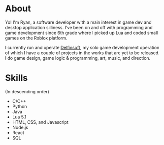 # About
Yo! I'm Ryan, a software developer with a main interest in game dev and desktop application silliness.
I've been on and off with programming and game development since 6th grade where I picked up Lua and coded small games on the Roblox platform.

I currently run and operate [Delfínsoft](https://delfinsoft.itch.io/), my solo game development operation of which I have a couple of projects in the works that are yet to be released. I do game design, game logic & programming, art, music, and direction.

# Skills
(In descending order)
- C/C++
- Python
- Java
- Lua 5.1
- HTML, CSS, and Javascript
- Node.js
- React
- SQL
